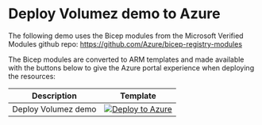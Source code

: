 # Deploy Volumez demo to Azure

The following demo uses the Bicep modules from the Microsoft Verified Modules github repo:
https://github.com/Azure/bicep-registry-modules

The Bicep modules are converted to ARM templates and made available with the buttons below to give the Azure portal experience when deploying the resources:

| Description | Template |
|---|---|
| Deploy Volumez demo |[![Deploy to Azure](https://aka.ms/deploytoazurebutton)](https://portal.azure.com/#blade/Microsoft_Azure_CreateUIDef/CustomDeploymentBlade/uri/https%3A%2F%2Fraw.githubusercontent.com%2Fchrisvugrinec%2Ftest%2Fmaster%2F%2Fcontainerappenv.json/uiFormDefinitionUri/https%3A%2F%2Fraw.githubusercontent.com%2Fchrisvugrinec%2Ftest%2Fmaster%2FuiDefinition.json)|
   
